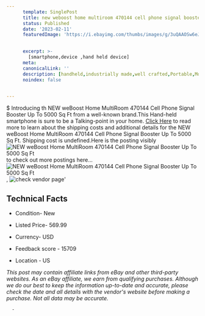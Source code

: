 ```yaml
---
      template: SinglePost
      title: new weboost home multiroom 470144 cell phone signal booster up to 5000 sq ft
      status: Published
      date: '2023-02-11'
      featuredImage: 'https://i.ebayimg.com/thumbs/images/g/3uQAAOSw6eJdZ~NJ/s-l225.jpg'
       

      excerpt: >-
        [smartphone,device ,hand held device]
      meta:
      canonicalLink: ''
      description: [handheld,industrially made,well crafted,Portable,Mobile,Compact,Convenient,Lightweight,Maneuverable,Man-portable,Miniature,Carriable,Hand-held,Light,Holdable,Transportable,Mobile device,Pocket-sized,On-the-go,Wireless,Cordless,Compact size,Convenient size, smartphone,device ,hand held device]
      noindex: false
      

---
```

$
      Introducing th NEW weBoost Home MultiRoom 470144 Cell Phone Signal Booster Up To 5000 Sq Ft from a well-known brand.This Hand-held smartphone is sure to be a Talking-point in your home. [Click Here](https://www.ebay.com/itm/333311483102?hash=item4d9ae99cde%3Ag%3A3uQAAOSw6eJdZ%7ENJ&mkevt=1&mkcid=1&mkrid=711-53200-19255-0&campid=%253CePNCampaignId%253E&customid=%253CreferenceId%253E&toolid=10049) to read more to learn about the shipping costs and additional details for the NEW weBoost Home MultiRoom 470144 Cell Phone Signal Booster Up To 5000 Sq Ft. Shipping cost is undefined.Here is the posting visibly ![NEW weBoost Home MultiRoom 470144 Cell Phone Signal Booster Up To 5000 Sq Ft](https://i.ebayimg.com/thumbs/images/g/3uQAAOSw6eJdZ~NJ/s-l225.jpg) to check out more postings here... ![NEW weBoost Home MultiRoom 470144 Cell Phone Signal Booster Up To 5000 Sq Ft](https://i.ebayimg.com/images/g/3uQAAOSw6eJdZ~NJ/s-l1600.jpg), ![check vendor page](https://origin-galleryplus.ebayimg.com/ws/web/333311483102_2_0_1/225x225.jpg,https://origin-galleryplus.ebayimg.com/ws/web/333311483102_3_0_1/225x225.jpg,https://origin-galleryplus.ebayimg.com/ws/web/333311483102_4_0_1/225x225.jpg,https://origin-galleryplus.ebayimg.com/ws/web/333311483102_5_0_1/225x225.jpg,https://origin-galleryplus.ebayimg.com/ws/web/333311483102_6_0_1/225x225.jpg,https://origin-galleryplus.ebayimg.com/ws/web/333311483102_7_0_1/225x225.jpg)'

      

 ## Technical Facts 



     
      

 - Condition- New 


      

 - Listed Price- 569.99 


      

 - Currency- USD 


      

 - Feedback score - 15709 


      

 - Location - US 


      
      

 *_This post may contain affiliate links from eBay and other third-party websites. As an eBay affiliate, we earn from qualifying purchases. Although we do our best to keep the information up-to-date and accurate, please check the date and all details with the vendor's website before making a purchase. Not all data may be accurate._*




      -
